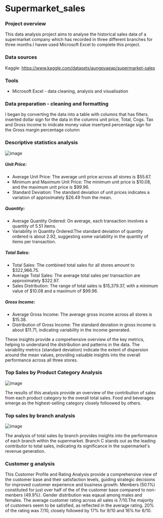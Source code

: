 # Supermarket_sales

### Project overview
This data analysis project aims to analyse the historical sales data of a supermarket company which has recorded in three different branches for three months.I havee used Microsoft Excel to complete this project.


### Data sources
Kaggle: https://www.kaggle.com/datasets/aungpyaeap/supermarket-sales

### Tools
- Microsoft Excel - data cleaning, analysis and visualisation

### Data preparation - cleaning and formatting
I began by converting the data into a table with columns that has filters.
inserted dollar sign for the data in the columns unit price, Total, Cogs. Tax and Gross income to inidcate money value
insertyed percentage sign for the Gross margin percentage column

### Descriptive statistics analysis

![image](https://github.com/Sinthuya/Supermarket-sales-Excel/assets/150496788/7773f526-ccf4-4cf0-93b5-95f60586fee7)

##### Unit Price:
- Average Unit Price: The average unit price across all stores is $55.67.
- Minimum and Maximum Unit Price: The minimum unit price is $10.08, and the maximum unit price is $99.96.
- Standard Deviation: The standard deviation of unit prices indicates a variation of approximately $26.49 from the mean.

##### Quantity:
- Average Quantity Ordered: On average, each transaction involves a quantity of 5.51 items. 
- Variability in Quantity Ordered:The standard deviation of quantity ordered is about 2.92, suggesting some variability in the quantity of items per transaction.

##### Total Sales:
- Total Sales: The combined total sales for all stores amount to $322,966.75.
- Average Total Sales: The average total sales per transaction are approximately $322.97.
- Sales Distribution: The range of total sales is $15,379.37, with a minimum value of $10.08 and a maximum of $99.96.

##### Gross Income:
- Average Gross Income: The average gross income across all stores is $15.38.
- Distribution of Gross Income: The standard deviation in gross income is about $11.71, indicating variability in the income generated.

These insights provide a comprehensive overview of the key metrics, helping to understand the distribution and patterns in the data. The variability metrics (standard deviation) indicate the extent of dispersion around the mean values, providing valuable insights into the overall performance across all three stores.

### Top Sales by Product Category Analysis

![image](https://github.com/Sinthuya/Supermarket-sales-Excel/assets/150496788/eedd3ce5-96b3-400b-8cc6-06ecb74bbb11)

The results of this analysis provide an overview of the contribution of sales from each product category to the overall total sales. Food and beverages emerge as the highest-selling category closely folloowed by others.

### Top sales by branch analysis

![image](https://github.com/Sinthuya/Supermarket-sales-Excel/assets/150496788/80ad378e-e5a5-4da0-bd92-7c952743cefb)

The analysis of total sales by branch provides insights into the performance of each branch within the supermarket. Branch C stands out as the leading contributor to total sales, indicating its significance in the supermarket's revenue generation.

### Customer g analysis

This Customer Profile and Rating Analysis provide a comprehensive view of the customer base and their satisfaction levels, guiding strategic decisions for improved customer experience and business growth.
Members (50.1%) constituted for just over half of the of the customer base compared to non-menbers (49.9%). Gender distribution was eqaual among males and females. The average customer rating across all sales is 7/10.The majority of customers seem to be satisfied, as reflected in the average rating. 20% of the rating was 7/10, closely followed by 17% for 9/10 and 16% for 6/10.

